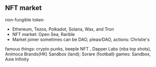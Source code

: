 ## NFT market
non-fungible token
* Ethereum, Tezos, Polkadot, Solana, Wax, and Tron
* NFT market: Open Sea, Rarible
* Market joiner sometimes can be DAO, pleasrDAO, actions: Christie's

famous things:
crypto punks, beeple NFT , Dapper Labs (nba top shots),  Animoca Brands(HK) Sandbox (land); Sorare (football)
games: Sandbox, Axie Infinity

